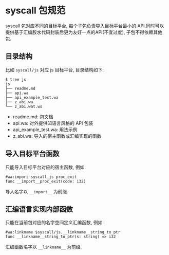 # syscall 包规范

syscall 包对应不同的目标平台, 每个子包负责导入目标平台最小的 API.同时可以提供基于汇编胶水代码封装后更为友好一点的API(不宜过度), 子包不得依赖其他包.

## 目录结构

比如 `syscall/js` 对应 js 目标平台, 目录结构如下:

```
$ tree js
js
├── readme.md
├── api.wa
├── api_example_test.wa
├── z_abi.wa
└── z_abi.wat.ws
```

- readme.md: 包文档
- api.wa: 对外提供凹语言风格的 API 包装
- api_example_test.wa: 用法示例
- z_abi.wa: 导入的宿主函数或汇编实现的函数


## 导入目标平台函数

只能导入目标平台对应的宿主函数, 例如:

```
#wa:import syscall_js proc_exit
func __import__proc_exit(code: i32)
```

导入名字以 `__import__` 为前缀.

## 汇编语言实现内部函数

只能在当前包对应的名字空间定义汇编函数, 例如:

```
#wa:linkname $syscall/js.__linkname__string_to_ptr
func __linkname__string_to_ptr(s: string) => i32
```

汇编函数名字以 `__linkname__` 为前缀.
